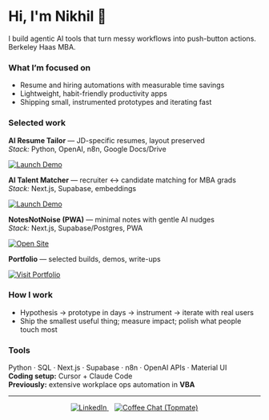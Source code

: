 # Hi, I'm Nikhil 👋
I build agentic AI tools that turn messy workflows into push-button actions. Berkeley Haas MBA.

### What I’m focused on
- Resume and hiring automations with measurable time savings
- Lightweight, habit-friendly productivity apps
- Shipping small, instrumented prototypes and iterating fast

### Selected work
**AI Resume Tailor** — JD-specific resumes, layout preserved  
_Stack:_ Python, OpenAI, n8n, Google Docs/Drive

<p>
  <a href="https://www.nikhildevgan.com/AIResume" target="_blank">
    <img alt="Launch Demo" src="https://img.shields.io/badge/Launch-Demo-0F172A?style=flat&logo=openai&logoColor=white">
  </a>
</p>

**AI Talent Matcher** — recruiter ↔ candidate matching for MBA grads  
_Stack:_ Next.js, Supabase, embeddings

<p>
  <a href="https://www.nikhildevgan.com/AITalent" target="_blank">
    <img alt="Launch Demo" src="https://img.shields.io/badge/Launch-Demo-111827?style=flat&logo=vercel&logoColor=white">
  </a>
</p>

**NotesNotNoise (PWA)** — minimal notes with gentle AI nudges  
_Stack:_ Next.js, Supabase/Postgres, PWA

<p>
  <a href="https://NotesNotNoise.com" target="_blank">
    <img alt="Open Site" src="https://img.shields.io/badge/Open-Site-0ea5e9?style=flat&logo=nextdotjs&logoColor=white">
  </a>
</p>

**Portfolio** — selected builds, demos, write-ups

<p>
  <a href="https://www.nikhildevgan.com" target="_blank">
    <img alt="Visit Portfolio" src="https://img.shields.io/badge/Visit-Portfolio-10b981?style=flat&logo=readme&logoColor=white">
  </a>
</p>

### How I work
- Hypothesis → prototype in days → instrument → iterate with real users  
- Ship the smallest useful thing; measure impact; polish what people touch most

### Tools
Python · SQL · Next.js · Supabase · n8n · OpenAI APIs · Material UI  
**Coding setup:** Cursor + Claude Code  
**Previously:** extensive workplace ops automation in **VBA**

---

<!-- Footer: only LinkedIn + Coffee Chat -->
<p align="center">
  <a href="https://www.linkedin.com/in/nikhil_devgan" target="_blank">
    <img alt="LinkedIn" src="https://img.shields.io/badge/LinkedIn-Connect?style=social&logo=linkedin">
  </a>
  &nbsp;&nbsp;
  <a href="https://topmate.io/nikhil_devgan" target="_blank">
    <img alt="Coffee Chat (Topmate)" src="https://img.shields.io/badge/Book%20a%20Coffee%20Chat-Topmate-0F172A?style=flat&logo=googlecalendar&logoColor=white">
  </a>
</p>